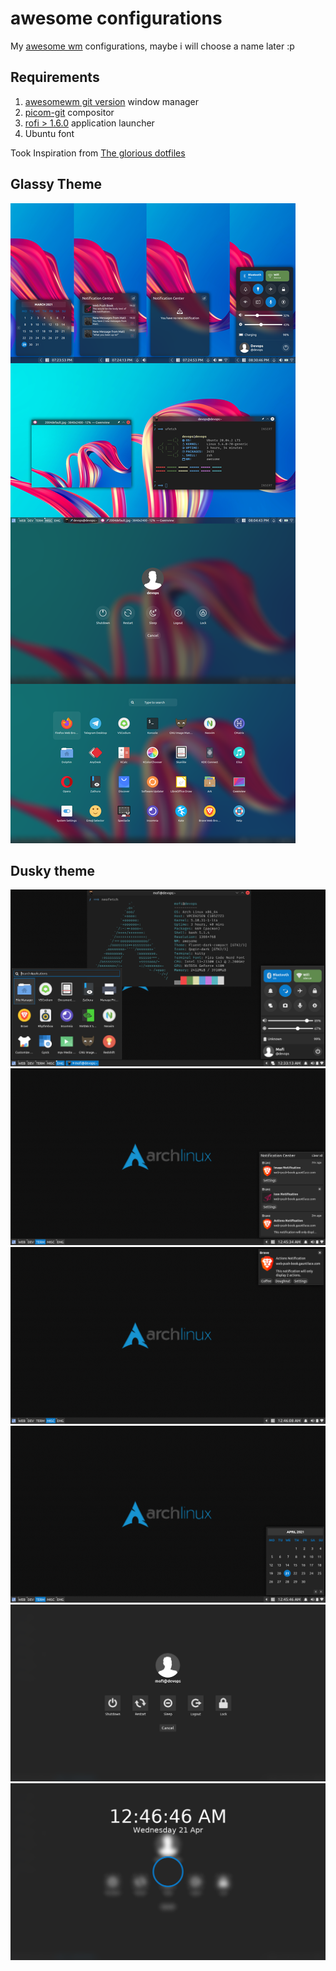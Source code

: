 # awesome configurations

My [awesome wm](https://awesomewm.org/) configurations, maybe i will choose a name later :p

## Requirements
1. [awesomewm git version](https://awesomewm.org/)  window manager
2. [picom-git](https://github.com/yshui/picom)  compositor
3. [rofi > 1.6.0](https://github.com/davatorium/rofi)  application launcher
4. Ubuntu font

Took Inspiration from [The glorious dotfiles](https://github.com/manilarome/the-glorious-dotfiles) 
## Glassy Theme
![Screen shot](./screen-shots/glassy.png)

## Dusky theme
![Screen shot](./screen-shots/dusky/dusky.png)
![Screen shot](./screen-shots/dusky/noti-center.png)
![Screen shot](./screen-shots/dusky/noti.png)
![Screen shot](./screen-shots/dusky/cal.png)
![Screen shot](./screen-shots/dusky/exit.png)
![Screen shot](./screen-shots/dusky/lock.png)
